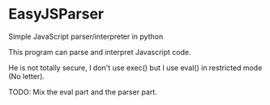 # EasyJSParser
Simple JavaScript parser/interpreter in python

This program can parse and interpret Javascript code.

He is not totally secure, I don't use exec() but I use eval() in restricted mode (No letter).

TODO:
Mix the eval part and the parser part.
